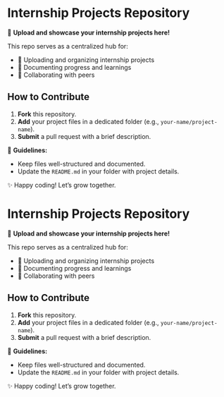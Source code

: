 # Internship Projects Repository  

📂 **Upload and showcase your internship projects here!**  

This repo serves as a centralized hub for:  
- 🚀 Uploading and organizing internship projects  
- 📝 Documenting progress and learnings  
- 🤝 Collaborating with peers  

## How to Contribute  
1. **Fork** this repository.  
2. **Add** your project files in a dedicated folder (e.g., `your-name/project-name`).  
3. **Submit** a pull request with a brief description.  

📌 **Guidelines:**  
- Keep files well-structured and documented.  
- Update the `README.md` in your folder with project details.  

✨ Happy coding! Let’s grow together.  

# Internship Projects Repository  

📂 **Upload and showcase your internship projects here!**  

This repo serves as a centralized hub for:  
- 🚀 Uploading and organizing internship projects  
- 📝 Documenting progress and learnings  
- 🤝 Collaborating with peers  

## How to Contribute  
1. **Fork** this repository.  
2. **Add** your project files in a dedicated folder (e.g., `your-name/project-name`).  
3. **Submit** a pull request with a brief description.  

📌 **Guidelines:**  
- Keep files well-structured and documented.  
- Update the `README.md` in your folder with project details.  

✨ Happy coding! Let’s grow together.  
